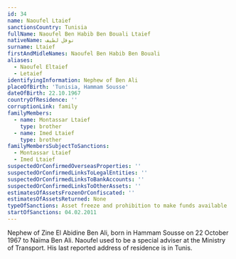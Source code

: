 ```yaml
---
id: 34
name: Naoufel Ltaief
sanctionsCountry: Tunisia
fullName: Naoufel Ben Habib Ben Bouali Ltaief
nativeName: نوفل لطيف
surname: Ltaief
firstAndMidleNames: Naoufel Ben Habib Ben Bouali
aliases:
  - Naoufel Eltaief
  - Letaief
identifyingInformation: Nephew of Ben Ali
placeOfBirth: 'Tunisia, Hammam Sousse'
dateOfBirth: 22.10.1967
countryOfResidence: ''
corruptionLink: family
familyMembers:
  - name: Montassar Ltaief
    type: brother
  - name: Imed Ltaief
    type: brother
familyMembersSubjectToSanctions:
  - Montassar Ltaief
  - Imed Ltaief
suspectedOrConfirmedOverseasProperties: ''
suspectedOrConfirmedLinksToLegalEntities: ''
suspectedOrConfirmedLinksToBankAccounts: ''
suspectedOrConfirmedLinksToOtherAssets: ''
estimatesOfAssetsFrozenOrConfiscated: ''
estimatesOfAssetsReturned: None
typeOfSanctions: Asset freeze and prohibition to make funds available
startOfSanctions: 04.02.2011
---
```

Nephew of Zine El Abidine Ben Ali, born in Hammam Sousse on 22 October 1967 to 
Naïma Ben Ali. Naoufel used to be a special adviser at the Ministry of 
Transport. His last reported address of residence is in Tunis.
